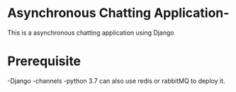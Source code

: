 # Asynchronous Chatting Application-
This is a asynchronous chatting application using Django 
# Prerequisite
-Django
-channels
-python 3.7
can also use redis or rabbitMQ to deploy it.
